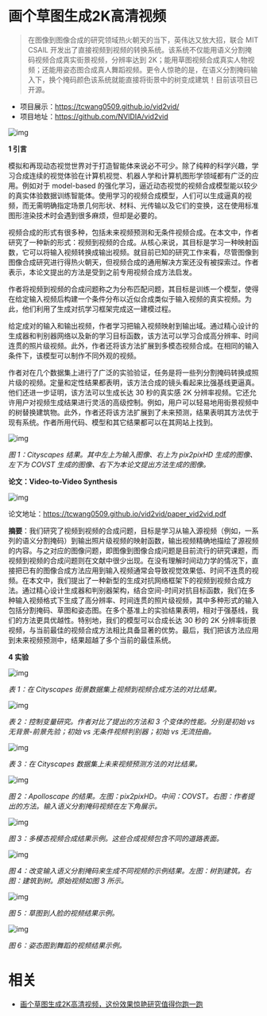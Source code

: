 

# 画个草图生成2K高清视频

> 在图像到图像合成的研究领域热火朝天的当下，英伟达又放大招，联合 MIT CSAIL 开发出了直接视频到视频的转换系统。该系统不仅能用语义分割掩码视频合成真实街景视频，分辨率达到 2K；能用草图视频合成真实人物视频；还能用姿态图合成真人舞蹈视频。更令人惊艳的是，在语义分割掩码输入下，换个掩码颜色该系统就能直接将街景中的树变成建筑！目前该项目已开源。



- 项目展示：https://tcwang0509.github.io/vid2vid/
- 项目地址：https://github.com/NVIDIA/vid2vid



![img](https://mmbiz.qpic.cn/mmbiz_gif/KmXPKA19gWibvIYtZSHedibFw1NViaCdJtyddG38Oiaib6dC9beQTPlxZjRqRUPQVatDxHh9pC1DrHHmqxXW3UDXzjQ/640?wx_fmt=gif&tp=webp&wxfrom=5&wx_lazy=1)



**1 引言**



模拟和再现动态视觉世界对于打造智能体来说必不可少。除了纯粹的科学兴趣，学习合成连续的视觉体验在计算机视觉、机器人学和计算机图形学领域都有广泛的应用。例如对于 model-based 的强化学习，逼近动态视觉的视频合成模型能以较少的真实体验数据训练智能体。使用学习的视频合成模型，人们可以生成逼真的视频，而无需明确指定场景几何形状、材料、光传输以及它们的变换，这在使用标准图形渲染技术时会遇到很多麻烦，但却是必要的。



视频合成的形式有很多种，包括未来视频预测和无条件视频合成。在本文中，作者研究了一种新的形式：视频到视频的合成。从核心来说，其目标是学习一种映射函数，它可以将输入视频转换成输出视频。就目前已知的研究工作来看，尽管图像到图像合成研究进行得热火朝天，但视频合成的通用解决方案还没有被探索过。作者表示，本论文提出的方法是受到之前专用视频合成方法启发。



作者将视频到视频的合成问题称之为分布匹配问题，其目标是训练一个模型，使得在给定输入视频后构建一个条件分布以近似合成类似于输入视频的真实视频。为此，他们利用了生成对抗学习框架完成这一建模过程。



给定成对的输入和输出视频，作者学习把输入视频映射到输出域。通过精心设计的生成器和判别器网络以及新的学习目标函数，该方法可以学习合成高分辨率、时间连贯的照片级视频。此外，作者还将该方法扩展到多模态视频合成。在相同的输入条件下，该模型可以制作不同外观的视频。



作者对在几个数据集上进行了广泛的实验验证，任务是将一些列分割掩码转换成照片级的视频。定量和定性结果都表明，该方法合成的镜头看起来比强基线更逼真。他们还进一步证明，该方法可以生成长达 30 秒的真实感 2K 分辨率视频。它还允许用户对视频生成结果进行灵活的高级控制。例如，用户可以轻易地用街景视频中的树替换建筑物。此外，作者还将该方法扩展到了未来预测，结果表明其方法优于现有系统。作者所用代码、模型和其它结果都可以在其网站上找到。



![img](https://mmbiz.qpic.cn/mmbiz_png/KmXPKA19gWibvIYtZSHedibFw1NViaCdJtyrzKjs1AwU5P7L2PP3rzmmLDVXZ4ZjxJQ0gmFTjZCMzpQbEeDKf6t9A/640?wx_fmt=png&tp=webp&wxfrom=5&wx_lazy=1&wx_co=1)

*图 1：Cityscapes 结果。其中左上为输入图像、右上为 pix2pixHD 生成的图像、左下为 COVST 生成的图像、右下为本论文提出方法生成的图像。*







**论文：Video-to-Video Synthesis**



![img](https://mmbiz.qpic.cn/mmbiz_png/KmXPKA19gWibvIYtZSHedibFw1NViaCdJty1WCEwiamMIgSklHy7aK77k40wNicdbyQRoOiaHP7XpQDJfvncTYKWbTfQ/640?wx_fmt=png&tp=webp&wxfrom=5&wx_lazy=1&wx_co=1)



论文地址：https://tcwang0509.github.io/vid2vid/paper_vid2vid.pdf



**摘要**：我们研究了视频到视频的合成问题，目标是学习从输入源视频（例如，一系列的语义分割掩码）到输出照片级视频的映射函数，输出视频精确地描绘了源视频的内容。与之对应的图像问题，即图像到图像合成问题是目前流行的研究课题，而视频到视频的合成问题则在文献中很少出现。在没有理解时间动力学的情况下，直接把已有的图像合成方法应用到输入视频通常会导致视觉效果低、时间不连贯的视频。在本文中，我们提出了一种新型的生成对抗网络框架下的视频到视频合成方法。通过精心设计生成器和判别器架构，结合空间-时间对抗目标函数，我们在多种输入视频格式下生成了高分辨率、时间连贯的照片级视频，其中多种形式的输入包括分割掩码、草图和姿态图。在多个基准上的实验结果表明，相对于强基线，我们的方法更具优越性。特别地，我们的模型可以合成长达 30 秒的 2K 分辨率街景视频，与当前最佳的视频合成方法相比具备显著的优势。最后，我们把该方法应用到未来视频预测中，结果超越了多个当前的最佳系统。



**4 实验**



![img](https://mmbiz.qpic.cn/mmbiz_png/KmXPKA19gWibvIYtZSHedibFw1NViaCdJtyc1Cicnu1k0eLXpc2DiajCE5rZVcCB1wx60OJ2RlPWQkicBQ8QFeVbJORg/640?wx_fmt=png&tp=webp&wxfrom=5&wx_lazy=1&wx_co=1)

*表 1：在 Cityscapes 街景数据集上视频到视频合成方法的对比结果。*



![img](https://mmbiz.qpic.cn/mmbiz_png/KmXPKA19gWibvIYtZSHedibFw1NViaCdJty2zY0cibZibkvTErxq483FIH0O00Lccj11lWP79kuZef5QhdibGiciafzaYg/640?wx_fmt=png&tp=webp&wxfrom=5&wx_lazy=1&wx_co=1)

*表 2：控制变量研究。作者对比了提出的方法和 3 个变体的性能。分别是初始 vs 无背景-前景先验；初始 vs 无条件视频判别器；初始 vs 无流扭曲。*



![img](https://mmbiz.qpic.cn/mmbiz_png/KmXPKA19gWibvIYtZSHedibFw1NViaCdJtyDjl38h238tnenLVeXMoBDS66yJEiaaoJYedorhzsILtibnoTGAg0rZ0w/640?wx_fmt=png&tp=webp&wxfrom=5&wx_lazy=1&wx_co=1)

*表 3：在 Cityscapes 数据集上未来视频预测方法的对比结果。*



![img](https://mmbiz.qpic.cn/mmbiz_png/KmXPKA19gWibvIYtZSHedibFw1NViaCdJtyc6GiaiaSKW3ttE69uuW7NQl5WicRm0nD6bh2ibpw2H9fok5ENqkB3rWqTw/640?wx_fmt=png&tp=webp&wxfrom=5&wx_lazy=1&wx_co=1)

*图 2：Apolloscape 的结果。左图：pix2pixHD。中间：COVST。右图：作者提出的方法。输入语义分割掩码视频在左下角展示。*



![img](https://mmbiz.qpic.cn/mmbiz_png/KmXPKA19gWibvIYtZSHedibFw1NViaCdJtyT0voGEZiaGvHLEkRd2ocBO8rUILgiaeNM8xhOm681U1mqKKWBgfVuGlA/640?wx_fmt=png&tp=webp&wxfrom=5&wx_lazy=1&wx_co=1)

*图 3：多模态视频合成结果示例。这些合成视频包含不同的道路表面。*



![img](https://mmbiz.qpic.cn/mmbiz_png/KmXPKA19gWibvIYtZSHedibFw1NViaCdJtydpUE6Hiaic8O0NwZl9Co0JHMialYwe4xiaWZ8HxPfLYIXRmrbFJnmMzia1Q/640?wx_fmt=png&tp=webp&wxfrom=5&wx_lazy=1&wx_co=1)

*图 4：改变输入语义分割掩码来生成不同视频的示例结果。左图：树到建筑。右图：建筑到树。原始视频如图 3 所示。*



![img](https://mmbiz.qpic.cn/mmbiz_png/KmXPKA19gWibvIYtZSHedibFw1NViaCdJtyD5KaCea2bruQvZfbkO0ATO0VlZCMt7RQBMuVea3q2ytZlJIMUeVc0g/640?wx_fmt=png&tp=webp&wxfrom=5&wx_lazy=1&wx_co=1)

*图 5：草图到人脸的视频结果示例。*







![img](https://mmbiz.qpic.cn/mmbiz_png/KmXPKA19gWibvIYtZSHedibFw1NViaCdJtyV501C1aW99AeiaICK0ZWo8IUiaMv8TfYB1LEc3UP1YATCx7HWazT3Grw/640?wx_fmt=png&tp=webp&wxfrom=5&wx_lazy=1&wx_co=1)

*图 6：姿态图到舞蹈的视频结果示例。*







# 相关

- [画个草图生成2K高清视频，这份效果惊艳研究值得你跑一跑](https://mp.weixin.qq.com/s?__biz=MzA3MzI4MjgzMw==&mid=2650747202&idx=1&sn=9e4328401b67aae43254230b7745a7eb&chksm=871af53cb06d7c2addcebc264cc45c59b8dd599284fb6f6f9f3ee737ad4e6499db0913705959&mpshare=1&scene=1&srcid=0819E3BBJTBbqnt1nKSfXfoK#rd)
